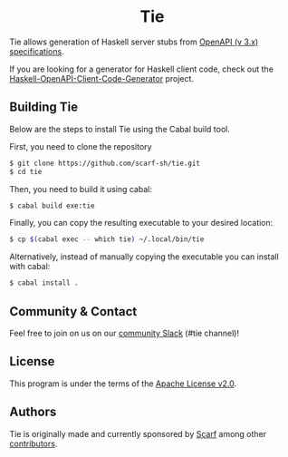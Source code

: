 <h1 align="center">Tie</h1>

Tie allows generation of Haskell server stubs from
[OpenAPI (v 3.x) specifications](https://swagger.io/specification/).

If you are looking for a generator for Haskell client code, check out the
[Haskell-OpenAPI-Client-Code-Generator](https://github.com/Haskell-OpenAPI-Code-Generator/Haskell-OpenAPI-Client-Code-Generator)
project.

## Building Tie

Below are the steps to install Tie using the Cabal build tool.

First, you need to clone the repository

```bash
$ git clone https://github.com/scarf-sh/tie.git
$ cd tie
```

Then, you need to build it using cabal:

```bash
$ cabal build exe:tie
```

Finally, you can copy the resulting executable to your desired location:

```bash
$ cp $(cabal exec -- which tie) ~/.local/bin/tie
```

Alternatively, instead of manually copying the executable you can install with
cabal:

```bash
$ cabal install .
```

## Community & Contact

Feel free to join on us on our
[community Slack](https://tinyurl.com/scarf-community-slack) (#tie channel)!

## License

This program is under the terms of the [Apache License v2.0](/LICENSE).

## Authors

Tie is originally made and currently sponsored by [Scarf](https://scarf.sh)
among other [contributors](https://github.com/scarf-sh/tie/graphs/contributors).
